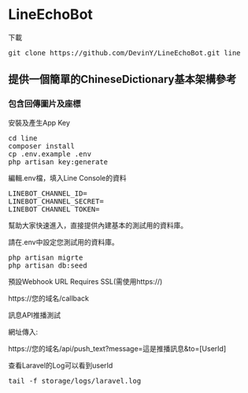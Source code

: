 # LineEchoBot
下載
<pre>
git clone https://github.com/DevinY/LineEchoBot.git line
</pre>


## 提供一個簡單的ChineseDictionary基本架構參考
### 包含回傳圖片及座標

安裝及產生App Key
<pre>
cd line
composer install
cp .env.example .env
php artisan key:generate
</pre>

編輯.env檔，填入Line Console的資料
<pre>
LINEBOT_CHANNEL_ID=
LINEBOT_CHANNEL_SECRET=
LINEBOT_CHANNEL_TOKEN=
</pre>

幫助大家快速進入，直接提供內建基本的測試用的資料庫。

請在.env中設定您測試用的資料庫。
<pre>
php artisan migrte
php artisan db:seed
</pre>


預設Webhook URL Requires SSL(需使用https://)

https://您的域名/callback

訊息API推播測試

網址傳入:

https://您的域名/api/push_text?message=這是推播訊息&to=[UserId]

查看Laravel的Log可以看到userId
<pre>
tail -f storage/logs/laravel.log 
</pre>
